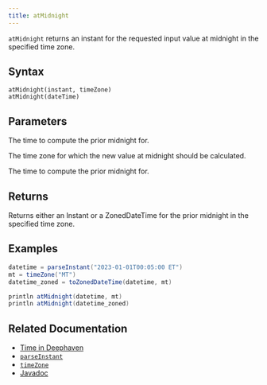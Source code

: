```yaml
---
title: atMidnight
---
```


`atMidnight` returns an instant for the requested input value at midnight in the specified time zone.

## Syntax

```
atMidnight(instant, timeZone)
atMidnight(dateTime)
```

## Parameters

<ParamTable>
<Param name="instant" type="Instant">

The time to compute the prior midnight for.

</Param>
<Param name="timeZone" type="ZoneId">

The time zone for which the new value at midnight should be calculated.

</Param>
<Param name="dateTime" type="ZonedDateTime">

The time to compute the prior midnight for.

</Param>
</ParamTable>

## Returns

Returns either an Instant or a ZonedDateTime for the prior midnight in the specified time zone.

## Examples

```groovy
datetime = parseInstant("2023-01-01T00:05:00 ET")
mt = timeZone("MT")
datetime_zoned = toZonedDateTime(datetime, mt)

println atMidnight(datetime, mt)
println atMidnight(datetime_zoned)
```

## Related Documentation

- [Time in Deephaven](../../../conceptual/time-in-deephaven.md)
- [`parseInstant`](./parseInstant.md)
- [`timeZone`](./timeZone.md)
- [Javadoc](https://deephaven.io/core/javadoc/io/deephaven/time/DateTimeUtils.html#atMidnight(java.time.Instant,java.time.ZoneId))
